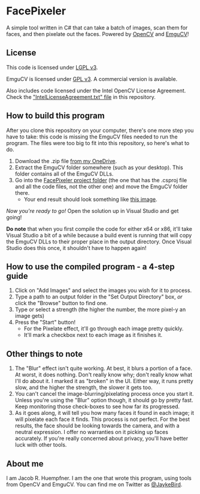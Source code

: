FacePixeler
===========

A simple tool written in C# that can take a batch of images, scan them for faces, and then pixelate out the faces. Powered by [OpenCV](http://www.opencv.org) and [EmguCV](http://www.emgu.com)!

## License

This code is licensed under [LGPL v3](https://www.gnu.org/licenses/lgpl.html).

EmguCV is licensed under [GPL v3](https://www.gnu.org/licenses/gpl.html). A commercial version is available.

Also includes code licensed under the Intel OpenCV License Agreement. Check the ["IntelLicenseAgreement.txt" file](FacePixeler/IntelLicenseAgreement.txt) in this repository.

## How to build this program

After you clone this repository on your computer, there's one more step you have to take: this code is missing the EmguCV files needed to run the program. The files were too big to fit into this repository, so here's what to do.

1. Download the .zip file [from my OneDrive](http://1drv.ms/1hkvON9).
2. Extract the EmguCV folder somewhere (such as your desktop). This folder contains all of the EmguCV DLLs.
3. Go into the [FacePixeler project folder](FacePixeler) (the one that has the .csproj file and all the code files, not the other one) and move the EmguCV folder there.
   - Your end result should look something like [this image](http://imgur.com/keyVDk6).

*Now you're ready to go!* Open the solution up in Visual Studio and get going!

**Do note** that when you first compile the code for either x64 or x86, it'll take Visual Studio a bit of a while because a build event is running that will copy the EmguCV DLLs to their proper place in the output directory. Once Visual Studio does this once, it shouldn't have to happen again!

## How to use the compiled program - a 4-step guide

1. Click on "Add Images" and select the images you wish for it to process.
2. Type a path to an output folder in the "Set Output Directory" box, *or* click the "Browse" button to find one.
3. Type or select a strength (the higher the number, the more pixel-y an image gets)
4. Press the "Start" button!
   - For the Pixelate effect, it'll go through each image pretty quickly.
   - It'll mark a checkbox next to each image as it finishes it.

## Other things to note

1. The "Blur" effect isn't quite working. At best, it blurs a portion of a face. At worst, it does nothing. Don't really know why; don't really know what I'll do about it. I marked it as "broken" in the UI. Either way, it runs pretty slow, and the higher the strength, the slower it gets too.
2. You can't cancel the image-blurring/pixelating process once you start it. Unless you're using the "Blur" option though, it should go by pretty fast. Keep monitoring those check-boxes to see how far its progressed.
3. As it goes along, it will tell you how many faces it found in each image; it will pixelate each face it finds. This process is not perfect. For the best results, the face should be looking towards the camera, and with a neutral expression. I offer no warranties on it picking up faces accurately. If you're really concerned about privacy, you'll have better luck with other tools.

## About me

I am Jacob R. Huempfner. I am the one that wrote this program, using tools from OpenCV and EmguCV. You can find me on Twitter as [@JaykeBird](http://twitter.com/JaykeBird).
